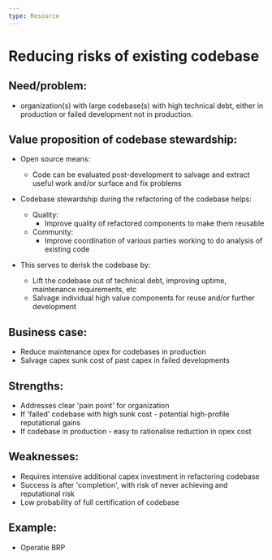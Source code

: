 ```yaml
---
type: Resource
---
```


# Reducing risks of existing codebase

## Need/problem: 

* organization(s) with large codebase(s) with high technical debt, either in production or failed development not in production. 

## Value proposition of codebase stewardship: 

* Open source means:
  * Code can be evaluated post-development to salvage and extract useful work and/or surface and fix problems

* Codebase stewardship during the refactoring of the codebase helps:
  * Quality: 
    * Improve quality of refactored components to make them reusable 
  * Community: 
    * Improve coordination of various parties working to do analysis of existing code

* This serves to derisk the codebase by:
  * Lift the codebase out of technical debt, improving uptime, maintenance requirements, etc 
  * Salvage individual high value components for reuse and/or further development

## Business case: 

* Reduce maintenance opex for codebases in production
* Salvage capex sunk cost of past capex in failed developments

## Strengths:

* Addresses clear 'pain point' for organization
* If 'failed' codebase with high sunk cost - potential high-profile reputational gains
* If codebase in production - easy to rationalise reduction in opex cost

## Weaknesses:

* Requires intensive additional capex investment in refactoring codebase
* Success is after 'completion', with risk of never achieving and reputational risk
* Low probability of full certification of codebase

## Example:

* Operatie BRP